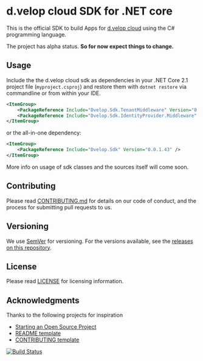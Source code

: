 # d.velop cloud SDK for .NET core

This is the official SDK to build Apps for [d.velop cloud](https://www.d-velop.de/cloud/) using 
the C# programming language.

The project has alpha status. **So for now expect things to change.** 

## Usage

Include the the d.velop cloud sdk as dependencies in your .NET Core 2.1 project file (`myproject.csproj`) and restore them with `dotnet restore` via commandline or from within your IDE.

```xml
<ItemGroup>
    <PackageReference Include="Dvelop.Sdk.TenantMiddleware" Version="0.0.1.43" />
    <PackageReference Include="Dvelop.Sdk.IdentityProvider.Middleware" Version="0.0.1.43" />
</ItemGroup>
```

or the all-in-one dependency:

```xml
<ItemGroup>
    <PackageReference Include="Dvelop.Sdk" Version="0.0.1.43" />
</ItemGroup>
```

More info on usage of sdk classes and the sources itself will come soon.

## Contributing

Please read [CONTRIBUTING.md](CONTRIBUTING.md) for details on our code of conduct,
and the process for submitting pull requests to us.

## Versioning

We use [SemVer](http://semver.org/) for versioning. For the versions available, see 
the [releases on this repository](https://github.com/d-velop/dvelop-sdk-cs/releases). 


## License

Please read [LICENSE](LICENSE) for licensing information.

## Acknowledgments

Thanks to the following projects for inspiration

* [Starting an Open Source Project](https://opensource.guide/starting-a-project/)
* [README template](https://gist.github.com/PurpleBooth/109311bb0361f32d87a2)
* [CONTRIBUTING template](https://github.com/nayafia/contributing-template/blob/master/CONTRIBUTING-template.md)

[![Build Status](https://travis-ci.com/d-velop/dvelop-sdk-cs.svg?branch=master)](https://travis-ci.com/d-velop/dvelop-sdk-cs)